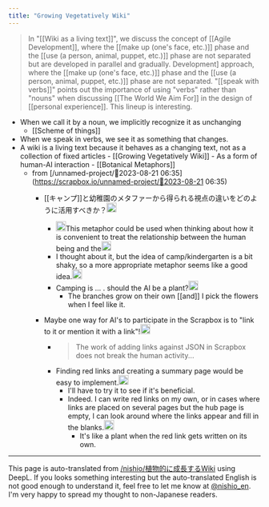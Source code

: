 ```yaml
---
title: "Growing Vegetatively Wiki"
---
```



> In "[[Wiki as a living text]]", we discuss the concept of [[Agile Development]], where the [[make up (one's face, etc.)]] phase and the [[use (a person, animal, puppet, etc.)]] phase are not separated but are developed in parallel and gradually. Development] approach, where the [[make up (one's face, etc.)]] phase and the [[use (a person, animal, puppet, etc.)]] phase are not separated.
>  "[[speak with verbs]]" points out the importance of using "verbs" rather than "nouns" when discussing [[The World We Aim For]] in the design of [[personal experience]].
This lineup is interesting.
- When we call it by a noun, we implicitly recognize it as unchanging
    - [[Scheme of things]]
- When we speak in verbs, we see it as something that changes.
- A wiki is a living text because it behaves as a changing text, not as a collection of fixed articles
        - [[Growing Vegetatively Wiki]]
        - As a form of human-AI interaction
            - [[Botanical Metaphors]]
    - from [/unnamed-project/🤖2023-08-21 06:35](https://scrapbox.io/unnamed-project/🤖2023-08-21 06:35)
        - [[キャンプ]]と幼稚園のメタファーから得られる視点の違いをどのように活用すべきか？<img src='https://scrapbox.io/api/pages/unnamed-project/neko/icon' alt='/unnamed-project/neko.icon' height="19.5"/>
            - <img src='https://scrapbox.io/api/pages/unnamed-project/neko/icon' alt='/unnamed-project/neko.icon' height="19.5"/>This metaphor could be used when thinking about how it is convenient to treat the relationship between the human being and the<img src='https://scrapbox.io/api/pages/unnamed-project/inajob/icon' alt='/unnamed-project/inajob.icon' height="19.5"/>
            - I thought about it, but the idea of camp/kindergarten is a bit shaky, so a more appropriate metaphor seems like a good idea.<img src='https://scrapbox.io/api/pages/unnamed-project/inajob/icon' alt='/unnamed-project/inajob.icon' height="19.5"/>
            - Camping is ... . should the AI be a plant?<img src='https://scrapbox.io/api/pages/unnamed-project/nishio/icon' alt='/unnamed-project/nishio.icon' height="19.5"/>
                - The branches grow on their own [[and]] I pick the flowers when I feel like it.

        - Maybe one way for AI's to participate in the Scrapbox is to "link to it or mention it with a link"!<img src='https://scrapbox.io/api/pages/unnamed-project/nishio/icon' alt='/unnamed-project/nishio.icon' height="19.5"/>
            - > The work of adding links against JSON in Scrapbox does not break the human activity...
            - Finding red links and creating a summary page would be easy to implement.<img src='https://scrapbox.io/api/pages/unnamed-project/inajob/icon' alt='/unnamed-project/inajob.icon' height="19.5"/>
                - I'll have to try it to see if it's beneficial.
                - Indeed. I can write red links on my own, or in cases where links are placed on several pages but the hub page is empty, I can look around where the links appear and fill in the blanks.<img src='https://scrapbox.io/api/pages/unnamed-project/nishio/icon' alt='/unnamed-project/nishio.icon' height="19.5"/>
                    - It's like a plant when the red link gets written on its own.

---
This page is auto-translated from [/nishio/植物的に成長するWiki](https://scrapbox.io/nishio/植物的に成長するWiki) using DeepL. If you looks something interesting but the auto-translated English is not good enough to understand it, feel free to let me know at [@nishio_en](https://twitter.com/nishio_en). I'm very happy to spread my thought to non-Japanese readers.